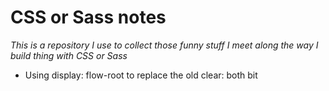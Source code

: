 # CSS or Sass notes

*This is a repository I use to collect those funny stuff I meet along the way I build thing with CSS or Sass*

- Using display: flow-root to replace the old clear: both bit

